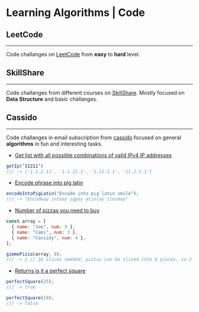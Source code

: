 # Learning Algorithms | Code

## LeetCode

---

Code challanges on [LeetCode](https://leetcode.com) from **easy** to **hard** level.

## SkillShare

---

Code challanges from different courses on [SkillShare](https://www.skillshare.com). Mostly focused on **Data Structure** and basic challanges.

## Cassido

---

Code challanges in email subscription from [cassido](https://cassidoo.co) focused on general **algorithms** in fun and interesting tasks.

- [Get list with all possible combinations of valid IPv4 IP addresses](https://github.com/AlisaLiso/learning/blob/master/cassido/getIPsFromString.js)

```js
getIp(‘11211’)
/// -> ['1.1.2.11', '1.1.21.1', '1.12.1.1', '11.2.1.1']
```

- [Encode phrase into pig latin](https://github.com/AlisaLiso/learning/blob/master/cassido/encodeIntoPigLatin.js)

```js
encodeIntoPigLatin("Encode into pig latin smile");
/// -> "Encodeay intoay igpay atinlay ilesmay"
```

- [Number of pizzas you need to buy](https://github.com/AlisaLiso/learning/blob/master/cassido/gimmePizza.js)

```js
const array = [
  { name: "Joe", num: 9 },
  { name: "Cami", num: 3 },
  { name: "Cassidy", num: 4 },
];

gimmePizza(array, 8);
/// -> 2 // 16 slices needed, pizzas can be sliced into 8 pieces, so 2 pizzas should be ordered
```

- [Returns is it a perfect square](https://github.com/AlisaLiso/learning/blob/master/cassido/perfectSquare.js)

```js
perfectSquare(25);
/// -> true

perfectSquare(10);
/// -> false
```
